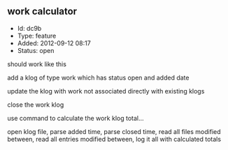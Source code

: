 ## work calculator
+ Id: dc9b
+ Type: feature
+ Added: 2012-09-12 08:17
+ Status: open

should work like this

add a klog of type work which has status open and added date

update the klog with work not associated directly with existing klogs

close the work klog

use command to calculate the work klog total...

open klog file, parse added time, parse closed time, read all files modified between, read all entries modified between, log it all with calculated totals
